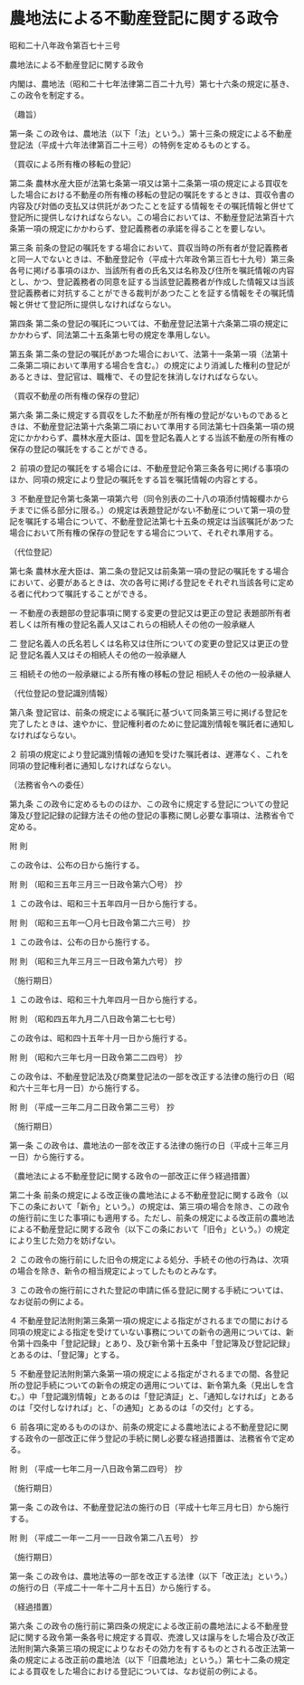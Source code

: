 # 農地法による不動産登記に関する政令

昭和二十八年政令第百七十三号

農地法による不動産登記に関する政令

内閣は、農地法（昭和二十七年法律第二百二十九号）第七十六条の規定に基き、この政令を制定する。

（趣旨）

第一条 この政令は、農地法（以下「法」という。）第十三条の規定による不動産登記法（平成十六年法律第百二十三号）の特例を定めるものとする。

（買収による所有権の移転の登記）

第二条 農林水産大臣が法第七条第一項又は第十二条第一項の規定による買収をした場合における不動産の所有権の移転の登記の嘱託をするときは、買収令書の内容及び対価の支払又は供託があつたことを証する情報をその嘱託情報と併せて登記所に提供しなければならない。この場合においては、不動産登記法第百十六条第一項の規定にかかわらず、登記義務者の承諾を得ることを要しない。

第三条 前条の登記の嘱託をする場合において、買収当時の所有者が登記義務者と同一人でないときは、不動産登記令（平成十六年政令第三百七十九号）第三条各号に掲げる事項のほか、当該所有者の氏名又は名称及び住所を嘱託情報の内容とし、かつ、登記義務者の同意を証する当該登記義務者が作成した情報又は当該登記義務者に対抗することができる裁判があつたことを証する情報をその嘱託情報と併せて登記所に提供しなければならない。

第四条 第二条の登記の嘱託については、不動産登記法第十六条第二項の規定にかかわらず、同法第二十五条第七号の規定を準用しない。

第五条 第二条の登記の嘱託があつた場合において、法第十一条第一項（法第十二条第二項において準用する場合を含む。）の規定により消滅した権利の登記があるときは、登記官は、職権で、その登記を抹消しなければならない。

（買収不動産の所有権の保存の登記）

第六条 第二条に規定する買収をした不動産が所有権の登記がないものであるときは、不動産登記法第十六条第二項において準用する同法第七十四条第一項の規定にかかわらず、農林水産大臣は、国を登記名義人とする当該不動産の所有権の保存の登記の嘱託をすることができる。

２ 前項の登記の嘱託をする場合には、不動産登記令第三条各号に掲げる事項のほか、同項の規定により登記の嘱託をする旨を嘱託情報の内容とする。

３ 不動産登記令第七条第一項第六号（同令別表の二十八の項添付情報欄ホからチまでに係る部分に限る。）の規定は表題登記がない不動産について第一項の登記を嘱託する場合について、不動産登記法第七十五条の規定は当該嘱託があつた場合において所有権の保存の登記をする場合について、それぞれ準用する。

（代位登記）

第七条 農林水産大臣は、第二条の登記又は前条第一項の登記の嘱託をする場合において、必要があるときは、次の各号に掲げる登記をそれぞれ当該各号に定める者に代わつて嘱託することができる。

一 不動産の表題部の登記事項に関する変更の登記又は更正の登記 表題部所有者若しくは所有権の登記名義人又はこれらの相続人その他の一般承継人

二 登記名義人の氏名若しくは名称又は住所についての変更の登記又は更正の登記 登記名義人又はその相続人その他の一般承継人

三 相続その他の一般承継による所有権の移転の登記 相続人その他の一般承継人

（代位登記の登記識別情報）

第八条 登記官は、前条の規定による嘱託に基づいて同条第三号に掲げる登記を完了したときは、速やかに、登記権利者のために登記識別情報を嘱託者に通知しなければならない。

２ 前項の規定により登記識別情報の通知を受けた嘱託者は、遅滞なく、これを同項の登記権利者に通知しなければならない。

（法務省令への委任）

第九条 この政令に定めるもののほか、この政令に規定する登記についての登記簿及び登記記録の記録方法その他の登記の事務に関し必要な事項は、法務省令で定める。

附 則

この政令は、公布の日から施行する。

附 則 （昭和三五年三月三一日政令第六〇号） 抄

１ この政令は、昭和三十五年四月一日から施行する。

附 則 （昭和三五年一〇月七日政令第二六三号） 抄

１ この政令は、公布の日から施行する。

附 則 （昭和三九年三月三一日政令第九六号） 抄

（施行期日）

１ この政令は、昭和三十九年四月一日から施行する。

附 則 （昭和四五年九月二八日政令第二七七号）

この政令は、昭和四十五年十月一日から施行する。

附 則 （昭和六三年七月一日政令第二二四号） 抄

この政令は、不動産登記法及び商業登記法の一部を改正する法律の施行の日（昭和六十三年七月一日）から施行する。

附 則 （平成一三年二月二日政令第二三号） 抄

（施行期日）

第一条 この政令は、農地法の一部を改正する法律の施行の日（平成十三年三月一日）から施行する。

（農地法による不動産登記に関する政令の一部改正に伴う経過措置）

第二十条 前条の規定による改正後の農地法による不動産登記に関する政令（以下この条において「新令」という。）の規定は、第三項の場合を除き、この政令の施行前に生じた事項にも適用する。ただし、前条の規定による改正前の農地法による不動産登記に関する政令（以下この条において「旧令」という。）の規定により生じた効力を妨げない。

２ この政令の施行前にした旧令の規定による処分、手続その他の行為は、次項の場合を除き、新令の相当規定によってしたものとみなす。

３ この政令の施行前にされた登記の申請に係る登記に関する手続については、なお従前の例による。

４ 不動産登記法附則第三条第一項の規定による指定がされるまでの間における同項の規定による指定を受けていない事務についての新令の適用については、新令第十四条中「登記記録」とあり、及び新令第十五条中「登記簿及び登記記録」とあるのは、「登記簿」とする。

５ 不動産登記法附則第六条第一項の規定による指定がされるまでの間、各登記所の登記手続についての新令の規定の適用については、新令第九条（見出しを含む。）中「登記識別情報」とあるのは「登記済証」と、「通知しなければ」とあるのは「交付しなければ」と、「の通知」とあるのは「の交付」とする。

６ 前各項に定めるもののほか、前条の規定による農地法による不動産登記に関する政令の一部改正に伴う登記の手続に関し必要な経過措置は、法務省令で定める。

附 則 （平成一七年二月一八日政令第二四号） 抄

（施行期日）

第一条 この政令は、不動産登記法の施行の日（平成十七年三月七日）から施行する。

附 則 （平成二一年一二月一一日政令第二八五号） 抄

（施行期日）

第一条 この政令は、農地法等の一部を改正する法律（以下「改正法」という。）の施行の日（平成二十一年十二月十五日）から施行する。

（経過措置）

第六条 この政令の施行前に第四条の規定による改正前の農地法による不動産登記に関する政令第一条各号に規定する買収、売渡し又は譲与をした場合及び改正法附則第六条第三項の規定によりなおその効力を有するものとされる改正法第一条の規定による改正前の農地法（以下「旧農地法」という。）第七十二条の規定による買収をした場合における登記については、なお従前の例による。
